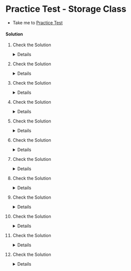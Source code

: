 # Practice Test - Storage Class
  
  - Take me to [Practice Test](https://kodekloud.com/topic/practice-test-storage-class-2/)

#### Solution

  1. Check the Solution

     <details>

      ```
      0
      ```
    
     </details>

  2. Check the Solution

     <details>

      ```
      2
      ```
     </details>
 
  3. Check the Solution

     <details>

      ```
      local-storage
      ```
     </details>

  4. Check the Solution
    
     <details>

      ```
      WaitForFirstConsumer
      ```
      </details>

  5. Check the Solution

     <details>

      ```
      portworx-volume
      ```

     </details>

  6. Check the Solution

     <details>

      ```
      NO
      ```
     </details>

  7. Check the Solution

     <details>

      ```
      apiVersion: v1
      kind: PersistentVolumeClaim
      metadata:
        name: local-pvc
      spec:
        accessModes:
        - ReadWriteOnce
        resources:
          requests:
            storage: 500Mi
        storageClassName: local-storage
      ```
     </details>

  8. Check the Solution

     <details>

      ```
      Pending
      ```
     </details>

  9. Check the Solution

     <details>

      ```
      A Pod consuming the volume in not scheduled
      ```
     </details>

  10. Check the Solution

      <details>
 
       ```
       The Storage Class called local-storage makes use of VolumeBindingMode set to WaitForFirstConsumer. This will delay the binding and provisioning of a PersistentVolume until a Pod using the PersistentVolumeClaim is created.
       ```
      </details>

  11. Check the Solution

      <details>
 
       ```
       apiVersion: v1
       kind: Pod
       metadata:
         name: nginx
         labels:
           name: nginx
       spec:
           containers:
           - name: nginx
             image: nginx:alpine
             volumeMounts:
             - name: local-persistent-storage
               mountPath: /var/www/html
           volumes:
           - name: local-persistent-storage
             persistentVolumeClaim:
               claimName: local-pvc
       ```
      </details>

  12. Check the Solution

      <details>
 
       ```
       apiVersion: storage.k8s.io/v1
       kind: StorageClass
       metadata:
         name: delayed-volume-sc
       provisioner: kubernetes.io/no-provisioner
       volumeBindingMode: WaitForFirstConsumer
       ```
      </details>


